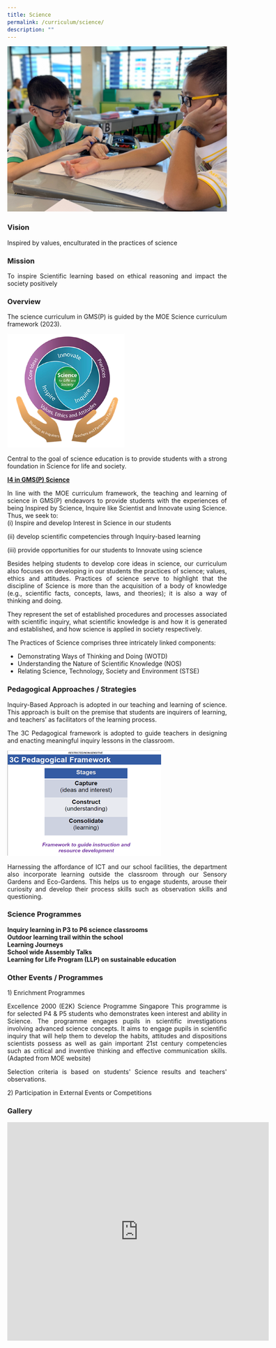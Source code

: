 ```yaml
---
title: Science
permalink: /curriculum/science/
description: ""
---
```

![](/images/Science%20Banner%201.jpeg)

### Vision

<p style="text-align: justify;">Inspired by values, enculturated in the practices of science</p>

### Mission
<p></p><p style="text-align: justify;">To inspire Scientific learning based on ethical reasoning and impact the society positively<br></p>

### Overview

<p></p><p style="text-align: justify;">The science curriculum in GMS(P) is guided by the MOE Science curriculum framework (2023).<br></p>

![](/images/Picture1.png)

<p></p><p style="text-align: justify;">Central to the goal of science education is to provide students with a strong foundation in Science for life and society.<br>

<b><u>I4 in GMS(P) Science</u></b><br>
</p><p style="text-align: justify;">In line with the MOE curriculum framework, the teaching and learning of science in GMS(P) endeavors to provide students with the experiences of being Inspired by Science, Inquire like Scientist and Innovate using Science. Thus, we seek to:<br>
(i) Inspire and develop Interest in Science in our students<br>

(ii) develop scientific competencies through Inquiry-based learning<br>

(iii) provide opportunities for our students to Innovate using science<br>

</p><p style="text-align: justify;">Besides helping students to develop core ideas in science, our curriculum also focuses on developing in our students the practices of science; values, ethics and attitudes. Practices of science serve to highlight that the discipline of Science is more than the acquisition of a body of knowledge (e.g., scientific facts, concepts, laws, and theories); it is also a way of thinking and doing.<br>

</p><p style="text-align: justify;">They represent the set of established procedures and processes associated with scientific inquiry, what scientific knowledge is and how it is generated and established, and how science is applied in society respectively.<br>

</p><p style="text-align: justify;">The Practices of Science comprises three intricately linked components:<br>

* Demonstrating Ways of Thinking and Doing (WOTD)<br>
* Understanding the Nature of Scientific Knowledge (NOS)<br>
* Relating Science, Technology, Society and Environment (STSE)<br>
</p>

### Pedagogical Approaches / Strategies<br>
<p></p><p style="text-align: justify;">Inquiry-Based Approach is adopted in our teaching and learning of science. This approach is built on the premise that students are inquirers of learning, and teachers’ as facilitators of the learning process.<br>

</p><p style="text-align: justify;">The 3C Pedagogical framework is adopted to guide teachers in designing and enacting meaningful inquiry lessons in the classroom.
<br></p>
	
![](/images/Picture2.png)

<p></p><p style="text-align: justify;">Harnessing the affordance of ICT and our school facilities, the department also incorporate learning outside the classroom through our Sensory Gardens and Eco-Gardens. This helps us to engage students, arouse their curiosity and develop their process skills such as observation skills and questioning.</p>
  
### Science Programmes

<b>Inquiry learning in P3 to P6 science classrooms<br>
Outdoor learning trail within the school<br>
Learning Journeys<br>
School wide Assembly Talks<br>
Learning for Life Program (LLP) on sustainable education</b> <br><p></p>

### Other Events / Programmes
1)&nbsp;Enrichment Programmes
<p style="text-align: justify;">Excellence 2000 (E2K) Science Programme Singapore
This programme is for selected P4 &amp; P5 students who demonstrates keen interest and ability in Science. The programme engages pupils in scientific investigations involving advanced science concepts. It aims to engage pupils in scientific inquiry that will help them to develop the habits, attitudes and dispositions scientists possess as well as gain important 21st century competencies such as critical and inventive thinking and effective communication skills. (Adapted from MOE website)

</p><p style="text-align: justify;">Selection criteria is based on students' Science results and teachers' observations. 

2)&nbsp;Participation in External Events or Competitions</p>

### Gallery

<iframe allowfullscreen="true" height="500" width="600" frameborder="0" src="https://docs.google.com/presentation/d/e/2PACX-1vRMQrC39SRvIgfuYLdM5n2GZSphOXlfLwd3FRGYXbnrsJlwcGBNp2rFwvUeVgNnf7bSXwMz3wv3cBCO/embed?start=false&amp;loop=true&amp;delayms=10000"></iframe><p></p>